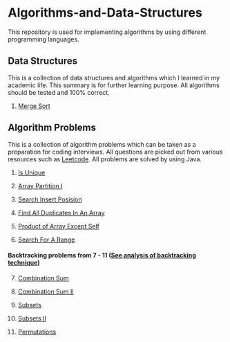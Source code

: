 # Algorithms-and-Data-Structures
This repository is used for implementing algorithms by using different programming languages.

## Data Structures
This is a collection of data structures and algorithms which I learned in my academic life.
This summary is for further learning purpose.
All algorithms should be tested and 100% correct.

1. [Merge Sort](/algorithms/mergesort.md)

## Algorithm Problems
This is a collection of algorithm problems which can be taken as a preparation for coding interviews. 
All questions are picked out from various resources such as [Leetcode](https://leetcode.com). 
All problems are solved by using Java.

1. [Is Unique](/problems/is-unique.md)

2. [Array Partition I](/problems/array-partition-1.md)

3. [Search Insert Posision](/problems/search-insert-position.md)

4. [Find All Duplicates In An Array](/problems/find-all-duplicates-in-an-array.md)

5. [Product of Array Except Self](/problems/product-of-array-except-self.md)

6. [Search For A Range](/problems/SearchForARange.md)

#### Backtracking problems from 7 - 11 ([See analysis of backtracking technique](algorithms/backtracking.md))
7. [Combination Sum](/problems/combination-sum.md) 

8. [Combination Sum II](/problems/combination-sum2.md)

9. [Subsets](problems/subsets.md)

10. [Subsets II](problems/subsets2.md)

11. [Permutations](problems/permutations.md)